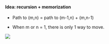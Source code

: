 #### Idea: recursion + memorization

* Path to (m,n) = path to (m-1,n) + (m,n-1)

* When m or n = 1, there is only 1 way to move.

![][fig]

[fig]:./fig/fig1.png

